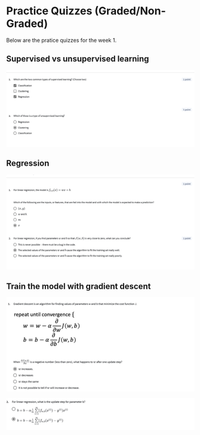 # Practice Quizzes (Graded/Non-Graded)

Below are the pratice quizzes for the week 1.

## Supervised vs unsupervised learning

![1.1](images/1.1.png)


## Regression

![2.1](images/2.1.png)


## Train the model with gradient descent

![3.1](images/3.1.png)

![3.2](images/3.2.png)


